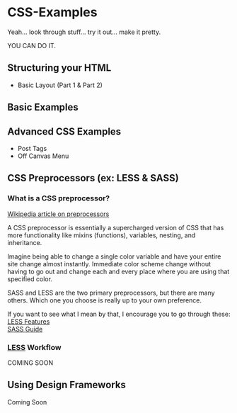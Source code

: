 # CSS-Examples

Yeah... look through stuff... try it out... make it pretty.

YOU CAN DO IT.

## Structuring your HTML
- Basic Layout (Part 1 & Part 2)

## Basic Examples


## Advanced CSS Examples
- Post Tags
- Off Canvas Menu

## CSS Preprocessors (ex: LESS & SASS)

### What is a CSS preprocessor?
[Wikipedia article on preprocessors](http://en.wikipedia.org/wiki/Preprocessor)

A CSS preprocessor is essentially a supercharged version of CSS that has more functionality
like mixins (functions), variables, nesting, and inheritance.

Imagine being able to change a single color variable and have your entire site
change almost instantly. Immediate color scheme change without having to go out
and change each and every place where you are using that specified color.

SASS and LESS are the two primary preprocessors, but there are many others.
Which one you choose is really up to your own preference.

If you want to see what I mean by that, I encourage you to go through these:
[LESS Features](http://lesscss.org/features/)  
[SASS Guide](http://sass-lang.com/guide)

### [LESS](lesscss.org) Workflow
COMING SOON

## Using Design Frameworks
Coming Soon
